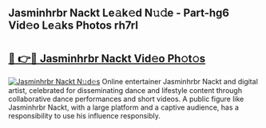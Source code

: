 ## Jasminhrbr Nackt Le𝚊k𝚎d N𝚞𝚍e - Part-hg6 Vid𝚎o Le𝚊ks Photos rh7rI

# <h2><a href="http://fb4fpij.evod.top/?m=Jasminhrbr+Nackt">🔗 👉🔴 Jasminhrbr Nackt Vid𝚎o Ph𝚘t𝚘s</a></h2>

[![Jasminhrbr Nackt N𝚞d𝚎s](https://i.imgur.com/8V9OHl7.gif)](http://fb4fpij.evod.top/?m=Jasminhrbr+Nackt)
Online entertainer Jasminhrbr Nackt and digital artist, celebrated for disseminating dance and lifestyle content through collaborative dance performances and short videos. A public figure like Jasminhrbr Nackt, with a large platform and a captive audience, has a responsibility to use his influence responsibly. 
